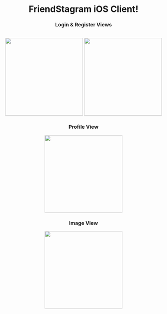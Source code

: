 <div align="center">

<h1>FriendStagram iOS Client!</h1>


<h3>Login & Register Views</h3> <br>
<img src="http://i.imgur.com/x4dAMVt.png" width="250">
<img src="http://i.imgur.com/znWHoTD.png" width="250">

<h3>Profile View</h3>
<img src="http://i.imgur.com/XL5saMu.png" width="250">

<h3>Image View</h3>
<img src="http://i.imgur.com/1ef2YYq.png" width="250">

</div>


